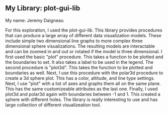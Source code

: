 
## My Library: plot-gui-lib
My name: Jeremy Daigneau

For this exploration, I used the plot-gui-lib. This library provides procedures that can produce a large array of different data visualization models. These include simple two dimensional line graphs to more complex three dimensional sphere visualizations. The resulting models are interactable and can be zoomed in and out or rotated if the model is three dimensional. I first used the basic "plot" procedure. This takes a function to be plotted and the boundaries to set. It also takes a label to be used in the legend. The second procedure is "plot3d". This takes the function to be plotted and boundaries as well. Next, I use this procedure with the polar3d procedure to create a 3d sphere plot. This has a color, altitude, and line type settings. Next, I use "plot" with a list of axes and graphs them all on the same plane. This has the same customizeable attributes as the last one. Finally, I used plot3d and polar3d again with boundaries between -1 and 1. This created a sphere with different holes. The library is really interesting to use and has large collection of different visualizeation tool.

